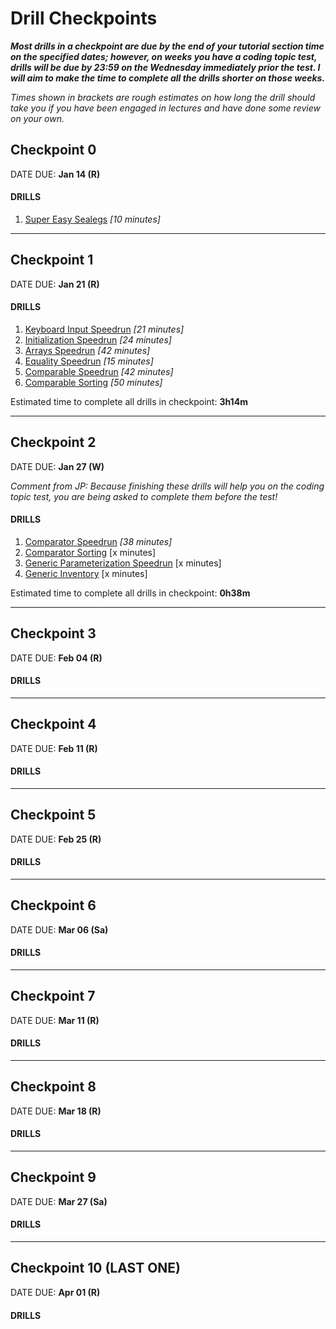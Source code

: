 # Drill Checkpoints

_**Most drills in a checkpoint are due by the end of *your* tutorial section time on the specified dates; however, on weeks you have a coding topic test, drills will be due by 23:59 on the Wednesday immediately prior the test. I will aim to make the time to complete all the drills shorter on those weeks.**_
  
_Times shown in brackets are rough estimates on how long the drill should take you if you have been engaged in lectures and have done some review on your own._

## Checkpoint 0

DATE DUE: **Jan 14 (R)**

#### DRILLS

1. [Super Easy Sealegs](https://github.com/MRU-CSIS-2503-202101-001/public-instructions/blob/main/drill-super-easy-sealegs.md) *[10 minutes]*

---

## Checkpoint 1

DATE DUE: **Jan 21 (R)**

#### DRILLS

1. [Keyboard Input Speedrun](https://github.com/MRU-CSIS-2503-202101-001/public-instructions/blob/main/drill-keyboard-input-speedrun.md) *[21 minutes]*
2. [Initialization Speedrun](https://github.com/MRU-CSIS-2503-202101-001/public-instructions/blob/main/drill-initialization-speedrun.md) *[24 minutes]*
3. [Arrays Speedrun](https://github.com/MRU-CSIS-2503-202101-001/public-instructions/blob/main/drill-arrays-speedrun.md) *[42 minutes]*
4. [Equality Speedrun](https://github.com/MRU-CSIS-2503-202101-001/public-instructions/blob/main/drill-comparable-speedrun.md) *[15 minutes]*
5. [Comparable Speedrun](https://github.com/MRU-CSIS-2503-202101-001/public-instructions/blob/main/drill-comparable-speedrun.md) *[42 minutes]*
6. [Comparable Sorting](https://github.com/MRU-CSIS-2503-202101-001/public-instructions/blob/main/drill-comparable-sorting.md) *[50 minutes]*

Estimated time to complete all drills in checkpoint: **3h14m**

--- 

## Checkpoint 2

DATE DUE: **Jan 27 (W)**

_Comment from JP: Because finishing these drills will help you on the coding topic test, you are being asked to complete them before the test!_

#### DRILLS

1. [Comparator Speedrun](https://github.com/MRU-CSIS-2503-202101-001/public-instructions/blob/main/drill-comparator-speedrun.md) *[38 minutes]*
2. [Comparator Sorting](https://github.com/MRU-CSIS-2503-202101-001/public-instructions/blob/main/drill-comparator-sorting.md) [x minutes]
3. [Generic Parameterization Speedrun](#) [x minutes]
4. [Generic Inventory](#) [x minutes]

Estimated time to complete all drills in checkpoint: **0h38m**

---

## Checkpoint 3

DATE DUE: **Feb 04 (R)**

#### DRILLS

---

## Checkpoint 4

DATE DUE: **Feb 11 (R)**

#### DRILLS

---

## Checkpoint 5

DATE DUE: **Feb 25 (R)**

#### DRILLS

---

## Checkpoint 6

DATE DUE: **Mar 06 (Sa)**

#### DRILLS

---

## Checkpoint 7

DATE DUE: **Mar 11 (R)**

#### DRILLS

---

## Checkpoint 8

DATE DUE: **Mar 18 (R)**

#### DRILLS

---

## Checkpoint 9

DATE DUE: **Mar 27 (Sa)**

#### DRILLS

---

## Checkpoint 10 (LAST ONE)

DATE DUE: **Apr 01 (R)**

#### DRILLS